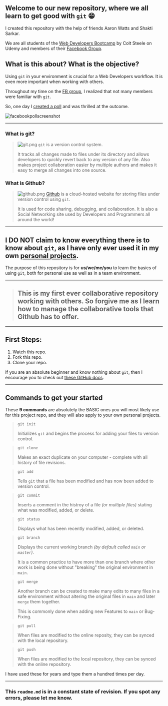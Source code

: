 ## Welcome to our new repository, where **we all** learn to get good with `git` 😁

I created this repository with the help of friends Aaron Watts and Shakti Sarkar.

We are all students of the [Web Developers Bootcamp](https://www.udemy.com/course/the-web-developer-bootcamp/) by Colt Steele on Udemy and members of their [Facebook Group](https://www.facebook.com/groups/officialwebdeveloperbootcamp).

## What is this about? What is the objective?

Using `git` in your environment is crucial for a Web Developers workflow. It is even more important when working with others.

Throughout my time on the [FB group](https://www.facebook.com/groups/officialwebdeveloperbootcamp), I realized that not many members were familiar with `git`.

So, one day I [created a poll](https://www.facebook.com/groups/officialwebdeveloperbootcamp/posts/4656639691068240) and was thrilled at the outcome.

![facebookpollscreenshot](https://i.imgur.com/yy9BYC8.png)

---

### What is git?

> ![git.png](https://img.icons8.com/color/48/000000/git.png) `git` is a version control system.
>
> It tracks all changes made to files under its directory and allows developers to quickly revert back to any version of any file. Also makes project collaboration easier by multiple authors and makes it easy to merge all changes into one source.

### What is Github?

> ![github.png](https://img.icons8.com/windows/32/000000/github.png) [Github](https://github.com/) is a cloud-hosted website for storing files under version control using `git`.
>
> It is used for code sharing, debugging, and collaboration. It is also a Social Networking site used by Developers and Programmers all around the world!

---

## **I DO NOT** claim to know everything there is to know about `git`, as I have only ever used it in my own [personal projects](https://github.com/jjaimealeman).

The purpose of this repository is for **us/we/me/you** to learn the basics of using `git`, both for personal use as well as in a team environment.

---

> ## This is my first ever collaborative repository working with others. So forgive me as I learn how to manage the collaborative tools that Github has to offer.

---

## First Steps:

1. Watch this repo.
2. Fork this repo.
3. Clone your repo.

If you are an absolute beginner and know nothing about `git`, then I encourage you to check out [these GitHub docs](https://docs.github.com/en/get-started/using-git).

---

## Commands to get your started

These **9 commands** are absolutely the BASIC ones you will most likely use for this project repo, and they will also apply to your own personal projects.

> `git init`
>
> Initializes `git` and begins the process for adding your files to version control.

> `git clone`
>
> Makes an exact duplicate on your computer - complete with all history of file revisions.

> `git add`
>
> Tells `git` that a file has been modified and has now been added to version control.

> `git commit`
>
> Inserts a comment in the histroy of a file _(or multiple files)_ stating what was modified, added, or delete.

> `git status`
>
> Displays what has been recently modified, added, or deleted.

> `git branch`
>
> Displays the current working branch _(by default called `main` or `master`)_.
>
> It is a common practice to have more than one branch where other work is being done without "breaking" the original environment in `main`.

> `git merge`
>
> Another branch can be created to make many edits to many files in a safe environment without altering the original files in `main` and later `merge` them together.
>
> This is commonly done when adding new Features to `main` or Bug-Fixing.

> `git pull`
>
> When files are modified to the online reposity, they can be synced with the local repository.

> `git push`
>
> When files are modified to the local repository, they can be synced with the online repository.

I have used these for years and type them a hundred times per day.

---

### This `readme.md` is in a constant state of revision. If you spot any errors, please let me know.
